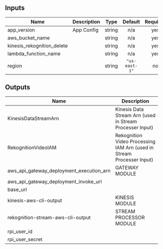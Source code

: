 ## Inputs

| Name | Description | Type | Default | Required |
|------|-------------|:----:|:-----:|:-----:|
| app\_version | App Config | string | n/a | yes |
| aws\_bucket\_name |  | string | n/a | yes |
| kinesis\_rekognition\_delete |  | string | n/a | yes |
| lambda\_function\_name |  | string | n/a | yes |
| region |  | string | `"us-east-1"` | no |

## Outputs

| Name | Description |
|------|-------------|
| KinesisDataStreamArn | Kinesis Data Stream Arn (used in Stream Processer Input) |
| RekognitionVideoIAM | Rekognition Video Processing IAM Arn (used in Stream Processer Input) |
| aws\_api\_gateway\_deployment\_execution\_arn | GATEWAY MODULE |
| aws\_api\_gateway\_deployment\_invoke\_url |  |
| base\_url |  |
| kinesis-aws-cli-output | KINESIS MODULE |
| rekognition-stream-aws-cli-output | STREAM PROCESSOR MODULE |
| rpi\_user\_id |  |
| rpi\_user\_secret |  |

